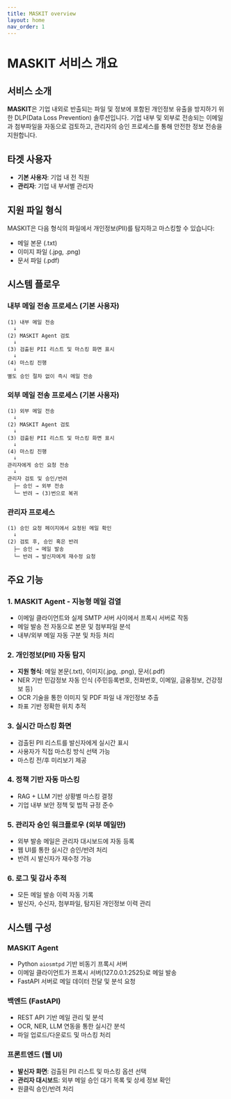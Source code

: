 ```yaml
---
title: MASKIT overview 
layout: home
nav_order: 1
---
```


# MASKIT 서비스 개요

## 서비스 소개
**MASKIT**은 기업 내외로 반출되는 파일 및 정보에 포함된 개인정보 유출을 방지하기 위한 DLP(Data Loss Prevention) 솔루션입니다. 기업 내부 및 외부로 전송되는 이메일과 첨부파일을 자동으로 검토하고, 관리자의 승인 프로세스를 통해 안전한 정보 전송을 지원합니다.

## 타겟 사용자
- **기본 사용자**: 기업 내 전 직원
- **관리자**: 기업 내 부서별 관리자

## 지원 파일 형식
MASKIT은 다음 형식의 파일에서 개인정보(PII)를 탐지하고 마스킹할 수 있습니다:
- 메일 본문 (.txt)
- 이미지 파일 (.jpg, .png)
- 문서 파일 (.pdf)

## 시스템 플로우

### 내부 메일 전송 프로세스 (기본 사용자)
```
(1) 내부 메일 전송
  ↓
(2) MASKIT Agent 검토
  ↓
(3) 검출된 PII 리스트 및 마스킹 화면 표시
  ↓
(4) 마스킹 진행
  ↓
별도 승인 절차 없이 즉시 메일 전송
```

### 외부 메일 전송 프로세스 (기본 사용자)
```
(1) 외부 메일 전송
  ↓
(2) MASKIT Agent 검토
  ↓
(3) 검출된 PII 리스트 및 마스킹 화면 표시
  ↓
(4) 마스킹 진행
  ↓
관리자에게 승인 요청 전송
  ↓
관리자 검토 및 승인/반려
  ├─ 승인 → 외부 전송
  └─ 반려 → (3)번으로 복귀
```

### 관리자 프로세스
```
(1) 승인 요청 페이지에서 요청된 메일 확인
  ↓
(2) 검토 후, 승인 혹은 반려
  ├─ 승인 → 메일 발송
  └─ 반려 → 발신자에게 재수정 요청
```

## 주요 기능

### 1. MASKIT Agent - 지능형 메일 검열
- 이메일 클라이언트와 실제 SMTP 서버 사이에서 프록시 서버로 작동
- 메일 발송 전 자동으로 본문 및 첨부파일 분석
- 내부/외부 메일 자동 구분 및 차등 처리

### 2. 개인정보(PII) 자동 탐지
- **지원 형식**: 메일 본문(.txt), 이미지(.jpg, .png), 문서(.pdf)
- NER 기반 민감정보 자동 인식 (주민등록번호, 전화번호, 이메일, 금융정보, 건강정보 등)
- OCR 기술을 통한 이미지 및 PDF 파일 내 개인정보 추출
- 좌표 기반 정확한 위치 추적

### 3. 실시간 마스킹 화면
- 검출된 PII 리스트를 발신자에게 실시간 표시
- 사용자가 직접 마스킹 방식 선택 가능
- 마스킹 전/후 미리보기 제공

### 4. 정책 기반 자동 마스킹
- RAG + LLM 기반 상황별 마스킹 결정
- 기업 내부 보안 정책 및 법적 규정 준수

### 5. 관리자 승인 워크플로우 (외부 메일만)
- 외부 발송 메일은 관리자 대시보드에 자동 등록
- 웹 UI를 통한 실시간 승인/반려 처리
- 반려 시 발신자가 재수정 가능

### 6. 로그 및 감사 추적
- 모든 메일 발송 이력 자동 기록
- 발신자, 수신자, 첨부파일, 탐지된 개인정보 이력 관리

## 시스템 구성

### MASKIT Agent
- Python `aiosmtpd` 기반 비동기 프록시 서버
- 이메일 클라이언트가 프록시 서버(127.0.0.1:2525)로 메일 발송
- FastAPI 서버로 메일 데이터 전달 및 분석 요청

### 백엔드 (FastAPI)
- REST API 기반 메일 관리 및 분석
- OCR, NER, LLM 연동을 통한 실시간 분석
- 파일 업로드/다운로드 및 마스킹 처리

### 프론트엔드 (웹 UI)
- **발신자 화면**: 검출된 PII 리스트 및 마스킹 옵션 선택
- **관리자 대시보드**: 외부 메일 승인 대기 목록 및 상세 정보 확인
- 원클릭 승인/반려 처리
